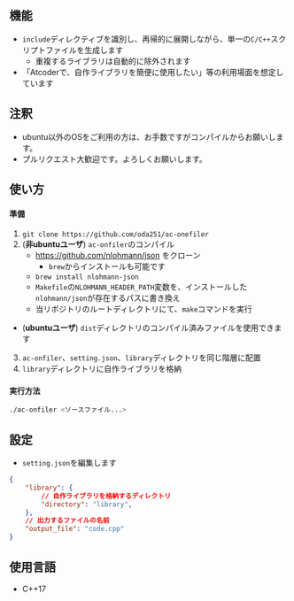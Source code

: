 ## 機能
- `include`ディレクティブを識別し、再帰的に展開しながら、単一の`C/C++`スクリプトファイルを生成します
	- 重複するライブラリは自動的に除外されます
- 「Atcoderで、自作ライブラリを簡便に使用したい」等の利用場面を想定しています

## 注釈
- ubuntu以外のOSをご利用の方は、お手数ですがコンパイルからお願いします。
- プルリクエスト大歓迎です。よろしくお願いします。

## 使い方
#### 準備
1. `git clone https://github.com/oda251/ac-onefiler`
2. (**非ubuntuユーザ**) `ac-onfiler`のコンパイル
	- https://github.com/nlohmann/json をクローン
		- `brew`からインストールも可能です
   	- `brew install nlohmann-json`
	- `Makefile`の`NLOHMANN_HEADER_PATH`変数を、インストールした`nlohmann/json`が存在するパスに書き換え
	- 当リポジトリのルートディレクトリにて、`make`コマンドを実行
- (**ubuntuユーザ**) `dist`ディレクトリのコンパイル済みファイルを使用できます

3. `ac-onfiler`、`setting.json`、`library`ディレクトリを同じ階層に配置
4. `library`ディレクトリに自作ライブラリを格納
#### 実行方法
```bash
./ac-onfiler <ソースファイル...>
```

## 設定
- `setting.json`を編集します
```json
{
	"library": {
		// 自作ライブラリを格納するディレクトリ
		"directory": "library",
	},
	// 出力するファイルの名前
	"output_file": "code.cpp"
}
```

## 使用言語
- C++17
